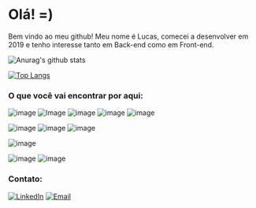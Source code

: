 # Olá!   =)

Bem vindo ao meu github! Meu nome é Lucas, comecei a desenvolver em 2019 e tenho interesse tanto em Back-end como em Front-end.


![Anurag's github stats](https://github-readme-stats.vercel.app/api?username=lukkanog&show_icons=true&theme=radical&hide=issues,prs&count_private=true&locale=pt-br)

[![Top Langs](https://github-readme-stats.vercel.app/api/top-langs/?username=lukkanog&theme=radical&layout=compact&locale=pt-br)](https://github.com/lukkanog/github-readme-stats)




### O que você vai encontrar por aqui:

![image](https://img.shields.io/badge/React-20232A?style=for-the-badge&logo=react&logoColor=61DAFB)
![Image](https://img.shields.io/badge/Vue.js-35495E?style=for-the-badge&logo=vuedotjs&logoColor=4FC08D) 
![image](https://img.shields.io/badge/JavaScript-F7DF1E?style=for-the-badge&logo=javascript&logoColor=black)
![image](https://img.shields.io/badge/HTML5-E34F26?style=for-the-badge&logo=html5&logoColor=white)
![image](https://img.shields.io/badge/CSS3-1572B6?style=for-the-badge&logo=css3&logoColor=white)  

![image](https://img.shields.io/badge/C%23-239120?style=for-the-badge&logo=c-sharp&logoColor=white)
![image](https://img.shields.io/badge/.NET-5C2D91?style=for-the-badge&logo=.net&logoColor=white)
![image](https://img.shields.io/badge/Node.js-43853D?style=for-the-badge&logo=node.js&logoColor=white)

![image](https://img.shields.io/badge/React_Native-20232A?style=for-the-badge&logo=react&logoColor=61DAFB)


![image](https://img.shields.io/badge/Microsoft_SQL_Server-CC2927?style=for-the-badge&logo=microsoft-sql-server&logoColor=white)
![image](https://img.shields.io/badge/MongoDB-4EA94B?style=for-the-badge&logo=mongodb&logoColor=white)


### Contato:

[![LinkedIn](https://img.shields.io/badge/LinkedIn-0077B5?style=for-the-badge&logo=linkedin&logoColor=white)](https://linkedin.com/in/lucas-nogueira-de-souza)
[![Email](https://img.shields.io/badge/Microsoft_Outlook-0078D4?style=for-the-badge&logo=microsoft-outlook&logoColor=white)](mailto:lukanog@hotmail.com)
 
 

